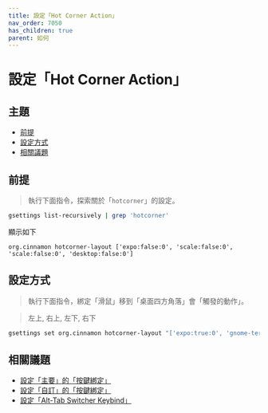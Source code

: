 ```yaml
---
title: 設定「Hot Corner Action」
nav_order: 7050
has_children: true
parent: 如何
---
```



# 設定「Hot Corner Action」




## 主題

* [前提](#前提)
* [設定方式](#設定方式)
* [相關議題](#相關議題)




## 前提

> 執行下面指令，探索關於「`hotcorner`」的設定。

``` sh
gsettings list-recursively | grep 'hotcorner'
```

顯示如下

```
org.cinnamon hotcorner-layout ['expo:false:0', 'scale:false:0', 'scale:false:0', 'desktop:false:0']
```




## 設定方式

> 執行下面指令，綁定「滑鼠」移到「桌面四方角落」會「觸發的動作」。

> 左上, 右上, 左下, 右下

``` sh
gsettings set org.cinnamon hotcorner-layout "['expo:true:0', 'gnome-terminal:true:0', 'scale:true:0', 'desktop:true:0']"
```




## 相關議題

* [設定「主要」的「按鍵綁定」](https://samwhelp.github.io/note-about-linuxmint-cinnamon/read/howto/config-keybind/config-keybind-main.html)
* [設定「自訂」的「按鍵綁定」](https://samwhelp.github.io/note-about-linuxmint-cinnamon/read/howto/config-keybind/config-keybind-custom.html)
* [設定「Alt-Tab Switcher Keybind」](https://samwhelp.github.io/note-about-linuxmint-cinnamon/read/howto/config-alttab-switcher/config-alttab-switcher-keybind.html)
